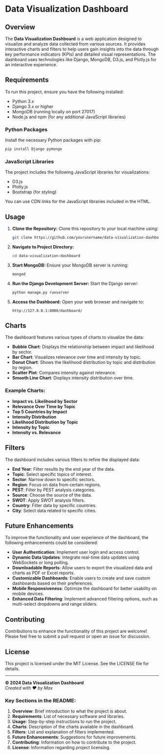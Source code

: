 
# Data Visualization Dashboard

## Overview
The **Data Visualization Dashboard** is a web application designed to visualize and analyze data collected from various sources. It provides interactive charts and filters to help users gain insights into the data through key performance indicators (KPIs) and detailed visual representations. The dashboard uses technologies like Django, MongoDB, D3.js, and Plotly.js for an interactive experience.

## Requirements
To run this project, ensure you have the following installed:

- Python 3.x
- Django 3.x or higher
- MongoDB (running locally on port 27017)
- Node.js and npm (for any additional JavaScript libraries)
  
### Python Packages
Install the necessary Python packages with pip:

```bash
pip install Django pymongo
```

### JavaScript Libraries
The project includes the following JavaScript libraries for visualizations:

- D3.js
- Plotly.js
- Bootstrap (for styling)

You can use CDN links for the JavaScript libraries included in the HTML.

## Usage
1. **Clone the Repository:**
   Clone this repository to your local machine using:
   ```bash
   git clone https://github.com/yourusername/data-visualization-dashboard.git
   ```
   
2. **Navigate to Project Directory:**
   ```bash
   cd data-visualization-dashboard
   ```

3. **Start MongoDB:**
   Ensure your MongoDB server is running:
   ```bash
   mongod
   ```

4. **Run the Django Development Server:**
   Start the Django server:
   ```bash
   python manage.py runserver
   ```

5. **Access the Dashboard:**
   Open your web browser and navigate to:
   ```
   http://127.0.0.1:8000/dashboard/
   ```

## Charts
The dashboard features various types of charts to visualize the data:

- **Bubble Chart**: Displays the relationship between impact and likelihood by sector.
- **Bar Chart**: Visualizes relevance over time and intensity by topic.
- **Donut Chart**: Shows the likelihood distribution by topic and distribution by region.
- **Scatter Plot**: Compares intensity against relevance.
- **Smooth Line Chart**: Displays intensity distribution over time.

### Example Charts:
- **Impact vs. Likelihood by Sector**
- **Relevance Over Time by Topic**
- **Top 5 Countries by Impact**
- **Intensity Distribution**
- **Likelihood Distribution by Topic**
- **Intensity by Topic**
- **Intensity vs. Relevance**

## Filters
The dashboard includes various filters to refine the displayed data:
- **End Year**: Filter results by the end year of the data.
- **Topic**: Select specific topics of interest.
- **Sector**: Narrow down to specific sectors.
- **Region**: Focus on data from certain regions.
- **PEST**: Filter by PEST analysis categories.
- **Source**: Choose the source of the data.
- **SWOT**: Apply SWOT analysis filters.
- **Country**: Filter data by specific countries.
- **City**: Select data related to specific cities.

## Future Enhancements
To improve the functionality and user experience of the dashboard, the following enhancements could be considered:

- **User Authentication**: Implement user login and access control.
- **Dynamic Data Updates**: Integrate real-time data updates using WebSockets or long polling.
- **Downloadable Reports**: Allow users to export the visualized data and charts as PDF or Excel reports.
- **Customizable Dashboards**: Enable users to create and save custom dashboards based on their preferences.
- **Mobile Responsiveness**: Optimize the dashboard for better usability on mobile devices.
- **Enhanced Data Filtering**: Implement advanced filtering options, such as multi-select dropdowns and range sliders.

## Contributing
Contributions to enhance the functionality of this project are welcome! Please feel free to submit a pull request or open an issue for discussion.

## License
This project is licensed under the MIT License. See the LICENSE file for details.

---

**© 2024 Data Visualization Dashboard**  
*Created with ❤️ by Max*


### Key Sections in the README:
1. **Overview**: Brief introduction to what the project is about.
2. **Requirements**: List of necessary software and libraries.
3. **Usage**: Step-by-step instructions to run the project.
4. **Charts**: Description of the charts available in the dashboard.
5. **Filters**: List and explanation of filters implemented.
6. **Future Enhancements**: Suggestions for future improvements.
7. **Contributing**: Information on how to contribute to the project.
8. **License**: Information regarding project licensing.
